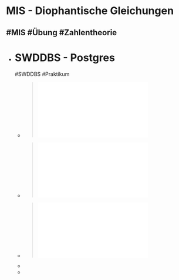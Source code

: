# MIS - Diophantische Gleichungen
#MIS #Übung #Zahlentheorie
-
- # SWDDBS - Postgres
  #SWDDBS #Praktikum
	- > ![Folien SQL](../assets/04_SQL_1728901687385_0.pdf)
	- > ![Logischer Entwurf Folien](../assets/03_Logischer_Entwurf.pdf_1728374441710_0.pdf)
	- > ![Aufgabe 2](../assets/02_Übungsblatt_Aufgabe2024_1729074674737_0.pdf)
	-
	-